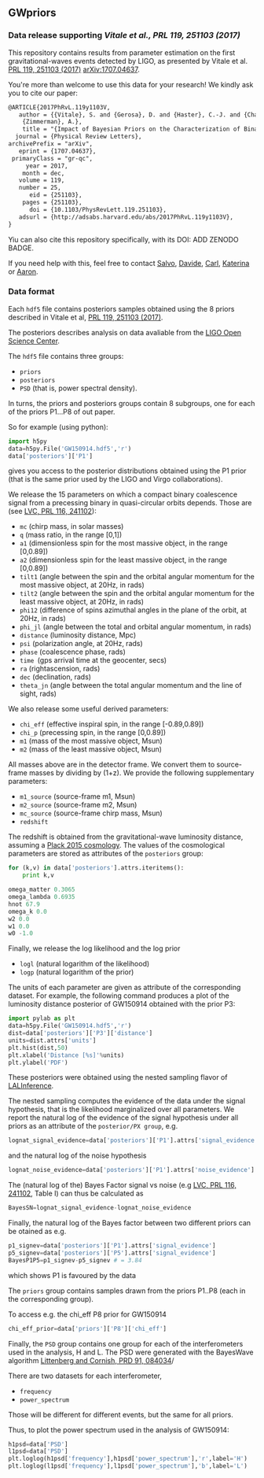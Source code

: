 ## GWpriors

### Data release supporting *Vitale et al., PRL  119, 251103 (2017)* 

This repository contains results from parameter estimation on the first gravitational-waves events detected by LIGO, as presented by Vitale et al. [PRL  119, 251103 (2017)](https://journals.aps.org/prl/abstract/10.1103/PhysRevLett.119.251103) [arXiv:1707.04637](https://arxiv.org/abs/1707.04637).

You're more than welcome to use this data for your research! We kindly ask you to cite our paper:

```latex
@ARTICLE{2017PhRvL.119y1103V,
   author = {{Vitale}, S. and {Gerosa}, D. and {Haster}, C.-J. and {Chatziioannou}, K. and 
	{Zimmerman}, A.},
    title = "{Impact of Bayesian Priors on the Characterization of Binary Black Hole Coalescences}",
  journal = {Physical Review Letters},
archivePrefix = "arXiv",
   eprint = {1707.04637},
 primaryClass = "gr-qc",
     year = 2017,
    month = dec,
   volume = 119,
   number = 25,
      eid = {251103},
    pages = {251103},
      doi = {10.1103/PhysRevLett.119.251103},
   adsurl = {http://adsabs.harvard.edu/abs/2017PhRvL.119y1103V},
}
```

Yiu can also cite this repository specifically, with its DOI: ADD ZENODO BADGE.

If you need help with this, feel free to contact [Salvo](https://github.com/vitale82), [Davide](https://github.com/dgerosa), [Carl](https://github.com/cjhaster), [Katerina](https://github.com/kchatziioannou) or [Aaron](https://github.com/aaronbzimmerman).



### Data format

Each `hdf5` file contains posteriors samples obtained using the 8 priors described in Vitale et al,  [PRL  119, 251103 (2017)](https://journals.aps.org/prl/abstract/10.1103/PhysRevLett.119.251103).

The posteriors describes analysis on data avaliable from the [LIGO Open Science Center](https://losc.ligo.org/events/).

The `hdf5` file contains three groups: 

- `priors`
- `posteriors`
- `PSD` (that is, power spectral density).



In turns, the priors and posteriors groups contain 8 subgroups, one for each of the priors P1...P8 of out paper.

So for example (using python):

```python
import h5py
data=h5py.File('GW150914.hdf5','r')
data['posteriors']['P1']
```

gives you access to the posterior distributions obtained using the P1 prior (that is the same prior used by the LIGO and Virgo collaborations).

We release the 15 parameters on which a compact binary coalescence signal from a precessing binary in quasi-circular orbits depends. 
Those are (see [LVC, PRL 116, 241102](https://journals.aps.org/prl/abstract/10.1103/PhysRevLett.116.241102)):

- `mc` (chirp mass, in solar masses)
- `q`  (mass ratio, in the range [0,1])
- `a1` (dimensionless spin for the most massive object, in the range [0,0.89])
- `a2` (dimensionless spin for the least massive object, in the range [0,0.89])
- `tilt1` (angle between the spin and the orbital angular momentum for the most massive object, at 20Hz, in rads)
- `tilt2` (angle between the spin and the orbital angular momentum for the least massive object, at 20Hz, in rads)
- `phi12` (difference of spins azimuthal angles in the plane of the orbit, at 20Hz, in rads)
- `phi_jl` (angle between the total and orbital angular momentum, in rads)
- `distance` (luminosity distance, Mpc)
- `psi` (polarization angle, at 20Hz, rads)
- `phase` (coalescence phase, rads)
- `time `(gps arrival time at the geocenter, secs)
- `ra` (rightascension, rads)
- `dec` (declination, rads)
- `theta_jn` (angle between the total angular momentum and the line of sight, rads)

We also release some useful derived parameters:

- `chi_eff` (effective inspiral spin, in the range [-0.89,0.89])
- `chi_p` (precessing spin, in the range [0,0.89])
- `m1` (mass of the most massive object, Msun)
- `m2` (mass of the least massive object, Msun)

All masses above are in the detector frame. We convert them to source-frame masses by dividing by (1+z). We provide the following supplementary parameters:

- `m1_source` (source-frame m1, Msun)
- `m2_source` (source-frame m2, Msun)
- `mc_source` (source-frame chirp mass, Msun)
- `redshift`  

The redshift is obtained from the gravitational-wave luminosity distance, assuming a [Plack 2015 cosmology](https://www.aanda.org/articles/aa/abs/2016/10/aa25830-15/aa25830-15.html). The values of the cosmological parameters are stored as attributes of the `posteriors` group:

```python
for (k,v) in data['posteriors'].attrs.iteritems():
	print k,v

omega_matter 0.3065
omega_lambda 0.6935
hnot 67.9
omega_k 0.0
w2 0.0
w1 0.0
w0 -1.0

```


Finally, we release the log likelihood and the log prior

- `logl` (natural logarithm of the likelihood)
- `logp` (natural logarithm of the prior)

The units of each parameter are given as attribute of the corresponding dataset. For example, the following command produces a plot of the luminosity distance posterior of GW150914 obtained with the prior P3:

```python
import pylab as plt
data=h5py.File('GW150914.hdf5','r')
dist=data['posteriors']['P3']['distance']
units=dist.attrs['units']
plt.hist(dist,50)
plt.xlabel('Distance [%s]'%units)
plt.ylabel('PDF')
```

These posteriors were obtained using the nested sampling flavor of [LALInference](https://journals.aps.org/prd/abstract/10.1103/PhysRevD.91.042003).

The nested sampling computes the evidence of the data under the signal hypothesis, that is the likelihood marginalized over all parameters.
We report the natural log of the evidence of the signal hypothesis under all priors as an attribute of the `posterior/PX group`, e.g.

```python
lognat_signal_evidence=data['posteriors']['P1'].attrs['signal_evidence']
```

and the natural log of the noise hypothesis

```python
lognat_noise_evidence=data['posteriors']['P1'].attrs['noise_evidence']
```

The (natural log of the) Bayes Factor signal vs noise (e.g [LVC, PRL 116, 241102](https://journals.aps.org/prl/abstract/10.1103/PhysRevLett.116.241102), Table I) can thus be calculated as

```python
BayesSN=lognat_signal_evidence-lognat_noise_evidence
```

Finally, the natural log of the Bayes factor between two different priors can be otained as e.g.

```python
p1_signev=data['posteriors']['P1'].attrs['signal_evidence']
p5_signev=data['posteriors']['P5'].attrs['signal_evidence']
BayesP1P5=p1_signev-p5_signev # = 3.84
```

which shows P1 is favoured by the data



The `priors` group contains samples drawn from the priors P1..P8 (each in the corresponding group).

To access e.g. the chi_eff P8 prior for GW150914

```python
chi_eff_prior=data['priors']['P8']['chi_eff']
```



Finally, the `PSD` group contains one group for each of the interferometers used in the analysis, H and L.
The PSD were generated with the BayesWave algorithm [Littenberg and Cornish, PRD 91, 084034](https://journals.aps.org/prd/abstract/10.1103/PhysRevD.91.084034)/

There are two datasets for each interferometer, 

- `frequency`
- `power_spectrum`

Those will be different for different events, but the same for all priors.

Thus, to plot the power spectrum used in the analysis of GW150914:

```python
h1psd=data['PSD']
l1psd=data['PSD']
plt.loglog(h1psd['frequency'],h1psd['power_spectrum'],'r',label='H')
plt.loglog(l1psd['frequency'],l1psd['power_spectrum'],'b',label='L')
```





